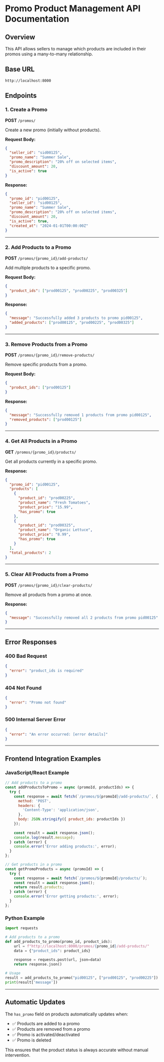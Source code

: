 # Promo Product Management API Documentation

## Overview
This API allows sellers to manage which products are included in their promos using a many-to-many relationship.

## Base URL
```
http://localhost:8000
```

## Endpoints

### 1. Create a Promo
**POST** `/promos/`

Create a new promo (initially without products).

**Request Body:**
```json
{
  "seller_id": "sid00125",
  "promo_name": "Summer Sale",
  "promo_description": "20% off on selected items",
  "discount_amount": 20,
  "is_active": true
}
```

**Response:**
```json
{
  "promo_id": "pid00125",
  "seller_id": "sid00125",
  "promo_name": "Summer Sale",
  "promo_description": "20% off on selected items",
  "discount_amount": 20,
  "is_active": true,
  "created_at": "2024-01-01T00:00:00Z"
}
```

---

### 2. Add Products to a Promo
**POST** `/promos/{promo_id}/add-products/`

Add multiple products to a specific promo.

**Request Body:**
```json
{
  "product_ids": ["prod00125", "prod00225", "prod00325"]
}
```

**Response:**
```json
{
  "message": "Successfully added 3 products to promo pid00125",
  "added_products": ["prod00125", "prod00225", "prod00325"]
}
```

---

### 3. Remove Products from a Promo
**POST** `/promos/{promo_id}/remove-products/`

Remove specific products from a promo.

**Request Body:**
```json
{
  "product_ids": ["prod00125"]
}
```

**Response:**
```json
{
  "message": "Successfully removed 1 products from promo pid00125",
  "removed_products": ["prod00125"]
}
```

---

### 4. Get All Products in a Promo
**GET** `/promos/{promo_id}/products/`

Get all products currently in a specific promo.

**Response:**
```json
{
  "promo_id": "pid00125",
  "products": [
    {
      "product_id": "prod00225",
      "product_name": "Fresh Tomatoes",
      "product_price": "15.99",
      "has_promo": true
    },
    {
      "product_id": "prod00325", 
      "product_name": "Organic Lettuce",
      "product_price": "8.99",
      "has_promo": true
    }
  ],
  "total_products": 2
}
```

---

### 5. Clear All Products from a Promo
**POST** `/promos/{promo_id}/clear-products/`

Remove all products from a promo at once.

**Response:**
```json
{
  "message": "Successfully removed all 2 products from promo pid00125"
}
```

---

## Error Responses

### 400 Bad Request
```json
{
  "error": "product_ids is required"
}
```

### 404 Not Found
```json
{
  "error": "Promo not found"
}
```

### 500 Internal Server Error
```json
{
  "error": "An error occurred: [error details]"
}
```

---

## Frontend Integration Examples

### JavaScript/React Example
```javascript
// Add products to a promo
const addProductsToPromo = async (promoId, productIds) => {
  try {
    const response = await fetch(`/promos/${promoId}/add-products/`, {
      method: 'POST',
      headers: {
        'Content-Type': 'application/json',
      },
      body: JSON.stringify({ product_ids: productIds })
    });
    
    const result = await response.json();
    console.log(result.message);
  } catch (error) {
    console.error('Error adding products:', error);
  }
};

// Get products in a promo
const getPromoProducts = async (promoId) => {
  try {
    const response = await fetch(`/promos/${promoId}/products/`);
    const result = await response.json();
    return result.products;
  } catch (error) {
    console.error('Error getting products:', error);
  }
};
```

### Python Example
```python
import requests

# Add products to a promo
def add_products_to_promo(promo_id, product_ids):
    url = f"http://localhost:8000/promos/{promo_id}/add-products/"
    data = {"product_ids": product_ids}
    
    response = requests.post(url, json=data)
    return response.json()

# Usage
result = add_products_to_promo("pid00125", ["prod00125", "prod00225"])
print(result['message'])
```

---

## Automatic Updates

The `has_promo` field on products automatically updates when:
- ✅ Products are added to a promo
- ✅ Products are removed from a promo
- ✅ Promo is activated/deactivated
- ✅ Promo is deleted

This ensures that the product status is always accurate without manual intervention. 